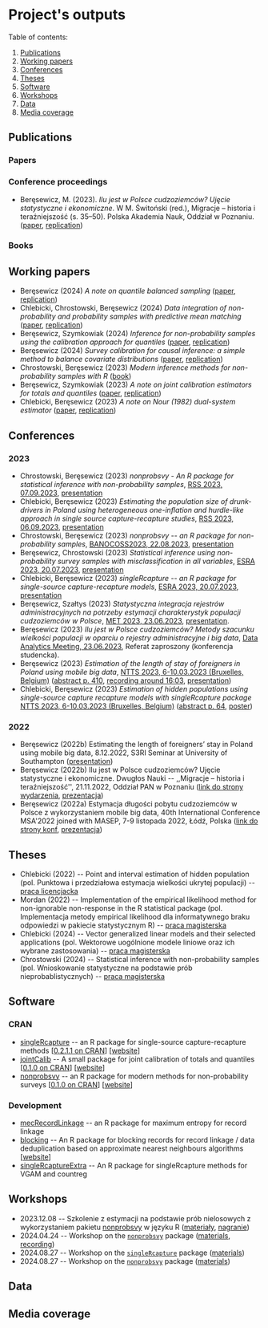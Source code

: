 # Project's outputs

Table of contents:

1. [Publications](#publications)
2. [Working papers](#working-papers)
3. [Conferences](#conferences)
4. [Theses](#theses)
5. [Software](#software)
6. [Workshops](#workshops)
7. [Data](#data)
8. [Media coverage](#media-coverage)

## Publications 

### Papers

### Conference proceedings

+ Beręsewicz, M. (2023). *Ilu jest w Polsce cudzoziemców? Ujęcie statystyczne i ekonomiczne*. W M. Świtoński (red.), Migracje – historia i teraźniejszość (s. 35–50). Polska Akademia Nauk, Oddział w Poznaniu.
 ([paper](https://github.com/ncn-foreigners/paper-pan-short/blob/main/pan-artykul.pdf), [replication](https://github.com/ncn-foreigners/paper-pan-short))

### Books 

## Working papers

+ Beręsewicz (2024) *A note on quantile balanced sampling* ([paper](https://github.com/ncn-foreigners/paper-qbalanced-sampling), [replication](https://github.com/ncn-foreigners/paper-qbalanced-sampling))
+ Chlebicki, Chrostowski, Beręsewicz (2024) *Data integration of non-probability and probability samples with predictive mean matching* ([paper](https://arxiv.org/abs/2403.13750v1), [replication](https://github.com/ncn-foreigners/paper-nonprob-pmm))
+ Beręsewicz, Szymkowiak (2024) *Inference for non-probability samples using the calibration approach for quantiles* ([paper](https://arxiv.org/abs/2403.09726), [replication](https://github.com/ncn-foreigners/paper-nonprob-qcal))
+ Beręsewicz (2024) *Survey calibration for causal inference: a simple method to balance covariate distributions* ([paper]([https://github.com/ncn-foreigners/paper-note-quantiles-obs-studies/blob/main/paper/2023-beresewicz-causal-balancing.pdf](https://arxiv.org/abs/2310.11969)), [replication](https://github.com/ncn-foreigners/paper-note-quantiles-obs-studies))
+ Chrostowski, Beręsewicz (2023) *Modern inference methods for non-probability samples with R* ([book](https://ncn-foreigners.github.io/nonprobsvy-book/))
+ Beręsewicz, Szymkowiak (2023) *A note on joint calibration estimators for totals and quantiles*  ([paper](https://github.com/ncn-foreigners/paper-note-joint-calibration/blob/main/paper/beresewicz-szymkowiak-jointcalib.pdf), [replication](https://github.com/ncn-foreigners/paper-note-joint-calibration))
+ Chlebicki, Beręsewicz (2023) *A note on Nour (1982) dual-system estimator*  ([paper](https://github.com/ncn-foreigners/paper-nour-note/blob/main/paper/note_on_nour.pdf), [replication](https://github.com/ncn-foreigners/paper-nour-note))

## Conferences

### 2023 

+ Chrostowski, Beręsewicz (2023) *nonprobsvy - An R package for statistical inference with non-probability samples*, [RSS 2023, 07.09.2023](https://virtual.oxfordabstracts.com/#/event/4019/submission/86), [presentation](presentations/2023-chrostowski-rss.pdf)
+ Chlebicki, Beręsewicz (2023) *Estimating the population size of drunk-drivers in Poland using heterogeneous one-inflation and hurdle-like approach in single source capture-recapture studies*, [RSS 2023, 06.09.2023](https://virtual.oxfordabstracts.com/#/event/4019/submission/88), [presentation](presentations/2023-chlebicki-rss.pdf)
+ Chrostowski, Beręsewicz (2023) *nonprobsvy -- an R package for non-probability samples*, [BANOCOSS2023, 22.08.2023](https://wiki.helsinki.fi/display/BNU/BANOCOSS2023), [presentation](presentations/2023-chrostowski-banocoss2023.pdf)
+ Beręsewicz, Chrostowski (2023) *Statistical inference using non-probability survey samples with misclassification in all variables*, [ESRA 2023, 20.07.2023](https://www.europeansurveyresearch.org/conference/milan-2023/), [presentation](presentations/2023-beresewicz-esra.pdf)
+ Chlebicki, Beręsewicz (2023) *singleRcapture -- an R package for single-source capture-recapture models*, [ESRA 2023, 20.07.2023](https://www.europeansurveyresearch.org/conference/milan-2023/), [presentation](presentations/2023-chlebicki-esra.pdf)
+ Beręsewicz, Szałtys (2023) *Statystyczna integracja rejestrów administracyjnych na potrzeby estymacji charakterystyk populacji cudzoziemców w Polsce*, [MET 2023, 23.06.2023](https://met2023.stat.gov.pl/), [presentation](presentations/2023-beresewicz-met2023.pdf).
+ Beręsewicz (2023) *Ilu jest w Polsce cudzoziemców? Metody szacunku wielkości populacji w oparciu o rejestry administracyjne i big data*, [Data Analytics Meeting, 23.06.2023](https://zie.pg.edu.pl/wydarzenia-wzie/data-analytics-meeting), Referat zaproszony (konferencja studencka).
+ Beręsewicz (2023) *Estimation of the length of stay of foreigners in Poland using mobile big data*, [NTTS 2023, 6-10.03.2023 (Bruxelles, Belgium)](https://cros-legacy.ec.europa.eu/content/NTTS2023_en) ([abstract p. 410](https://cros-legacy.ec.europa.eu/sites/default/files/book_of_abstracts.pdf), [recording around 16:03](https://webcast.ec.europa.eu/ntts2023-day-2-gasp-20230308), [presentation](presentations/2023-beresewicz-ntts2023.pdf))
+ Chlebicki, Beręsewicz (2023) *Estimation of hidden populations using single-source capture recapture models with
singleRcapture package* [NTTS 2023, 6-10.03.2023 (Bruxelles, Belgium)](https://cros-legacy.ec.europa.eu/content/NTTS2023_en)  ([abstract p. 64](https://cros-legacy.ec.europa.eu/sites/default/files/book_of_abstracts.pdf), [poster](posters/2023-chlebicki-beresewicz-ntts2023-poster.pdf))

### 2022

+ Beręsewicz (2022b) Estimating the length of foreigners’ stay in Poland using mobile big data, 8.12.2022, S3RI Seminar at University of Southampton ([presentation](presentations/2022-beresewicz-s3ri.pdf))
+ Beręsewicz (2022b) Ilu jest w Polsce cudzoziemców? Ujęcie statystyczne i ekonomiczne. Dwugłos Nauki -- ,,Migracje – historia i teraźniejszość'', 21.11.2022, Oddział PAN w Poznaniu ([link do strony wydarzenia](https://poznan.pan.pl/?mec-events=migracje-historia-i-terazniejszosc-xxiv-sesja-naukowa-z-cyklu-dwuglos-nauki), [prezentacja](presentations/2022-beresewicz-pan.pdf))
+ Beręsewicz (2022a) Estymacja długości pobytu cudzoziemców w Polsce z wykorzystaniem mobile big data, 40th International Conference MSA'2022 joined with MASEP, 7-9  listopada 2022, Łódź, Polska ([link do strony konf](https://sites.google.com/view/msa2021pl/program/program-konferencji), [prezentacja](presentations/2022-beresewicz-s3ri.pdf))


## Theses

+ Chlebicki (2022) -- Point and interval estimation of hidden population (pol. Punktowa i przedziałowa estymacja wielkości ukrytej populacji) -- [praca licencjacka](https://github.com/ncn-foreigners/graduation-theses/blob/main/2022-chlebicki.pdf)
+ Mordan (2022) --  Implementation of the empirical likelihood method for non-ignorable non-response in the R statistical package (pol. Implementacja metody empirical likelihood dla informatywnego braku odpowiedzi w pakiecie statystycznym R) -- [praca magisterska](https://github.com/ncn-foreigners/graduation-theses/blob/main/2022-mordan.pdf)
+ Chlebicki (2024) -- Vector generalized linear models and their selected applications (pol. Wektorowe uogólnione modele liniowe oraz ich wybrane zastosowania) -- [praca magisterska](https://github.com/ncn-foreigners/graduation-theses/blob/main/2022-chlebicki.pdf)
+ Chrostowski (2024) --  Statistical inference with non-probability samples (pol. Wnioskowanie statystyczne na podstawie prób nieprobablistycznych) -- [praca magisterska](https://github.com/ncn-foreigners/graduation-theses/blob/main/2024-Chrostowski.pdf)

## Software

### CRAN

+ [singleRcapture](https://github.com/ncn-foreigners/singleRcapture) -- an R package for single-source capture-recapture methods [[0.2.1.1 on CRAN](https://CRAN.R-project.org/package=singleRcapture)] [[website](https://ncn-foreigners.github.io/singleRcapture/)]
+ [jointCalib](https://github.com/ncn-foreigners/jointCalib) -- A small package for joint calibration of totals and quantiles [[0.1.0 on CRAN](https://CRAN.R-project.org/package=jointCalib)] [[website](https://ncn-foreigners.github.io/jointCalib/)]
+ [nonprobsvy](https://github.com/ncn-foreigners/nonprobsvy)  -- an R package for modern methods for non-probability surveys [[0.1.0 on CRAN](https://CRAN.R-project.org/package=nonprobsvy)] [[website](https://ncn-foreigners.github.io/nonprobsvy/)]
  
### Development

+ [mecRecordLinkage](https://github.com/ncn-foreigners/mecRecordLinkage) -- an R package for maximum entropy for record linkage 
+ [blocking](https://github.com/ncn-foreigners/blocking) -- An R package for blocking records for record linkage / data deduplication based on approximate nearest neighbours algorithms [[website](https://ncn-foreigners.github.io/blocking/)]
+ [singleRcaptureExtra](https://github.com/ncn-foreigners/singleRcaptureExtra) -- An R package for singleRcapture methods for VGAM and countreg

## Workshops

+ 2023.12.08 -- Szkolenie z estymacji na podstawie prób nielosowych z wykorzystaniem pakietu [nonprobsvy](https://github.com/ncn-foreigners/nonprobsvy) w języku R ([materiały](https://github.com/ncn-foreigners/workshops), [nagranie](https://www.youtube.com/watch?v=_YrmeyH4-r4))
+ 2024.04.24 -- Workshop on the [`nonprobsvy`](https://cran.r-project.org/package=nonprobsvy) package ([materials](https://github.com/ncn-foreigners/workshops), [recording](https://www.youtube.com/watch?v=ZcOzGK6jhSg))
+ 2024.08.27 -- Workshop on the [`singleRcapture`](https://cran.r-project.org/package=singleRcapture) package ([materials](https://github.com/ncn-foreigners/Workshop-on-Survey-Statistics-2024-singleRcapture))
+ 2024.08.27 -- Workshop on the [`nonprobsvy`](https://cran.r-project.org/package=nonprobsvy) package ([materials](https://github.com/ncn-foreigners/Workshop-on-Survey-Statistics-2024-nonprobsvy))

## Data

## Media coverage
